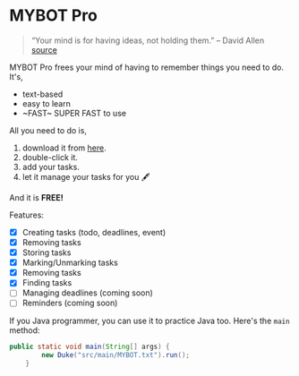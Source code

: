 # MYBOT Pro
> “Your mind is for having ideas, not holding them.” – David Allen [source](https://dansilvestre.com/productivity-quotes/)

MYBOT Pro frees your mind of having to remember things you need to do. It's,
- text-based
- easy to learn
- ~FAST~ SUPER FAST to use

All you need to do is,
1. download it from [here](https://nus-cs2103-ay2324s1.github.io/website/admin/ip-w4.html).
1. double-click it.
1. add your tasks.
1. let it manage your tasks for you 🖋️

And it is **FREE!**

Features:
- [X] Creating tasks (todo, deadlines, event)
- [X] Removing tasks
- [X] Storing tasks
- [X] Marking/Unmarking tasks
- [X] Removing tasks
- [X] Finding tasks
- [ ] Managing deadlines (coming soon)
- [ ] Reminders (coming soon)

If you Java programmer, you can use it to practice Java too. Here's the `main` method:
```java
public static void main(String[] args) {
        new Duke("src/main/MYBOT.txt").run();
    }
```
